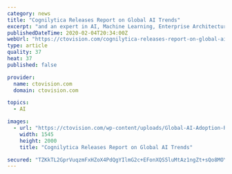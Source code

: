 ```yaml
---
category: news
title: "Cognilytica Releases Report on Global AI Trends"
excerpt: "and an expert in AI, Machine Learning, Enterprise Architecture, venture capital, startup and entrepreneurial ecosystems, and more. Prior to founding Cognilytica, Ron founded and ran ZapThink, an industry analyst firm focused on Service-Oriented Architecture (SOA), Cloud Computing, Web Services, XML, & Enterprise Architecture, which was acquired ..."
publishedDateTime: 2020-02-04T20:34:00Z
webUrl: "https://ctovision.com/cognilytica-releases-report-on-global-ai-trends/"
type: article
quality: 37
heat: 37
published: false

provider:
  name: ctovision.com
  domain: ctovision.com

topics:
  - AI

images:
  - url: "https://ctovision.com/wp-content/uploads/Global-AI-Adoption-Report-Promo.png"
    width: 1545
    height: 2000
    title: "Cognilytica Releases Report on Global AI Trends"

secured: "TZKkTL2GprVuqzmFxHZoX4PdQgYIlmG2c+EFonXQS5luMtAz1ngZt+sQo8MOYiDfBh14KSMj4wx+EsYOxeUba4WvW+WzOxPAbbce/IHMe9iblXOwdW9Itv+TrxTW4lSXRoKBt4Qx3IkjPjwDNj5s5GXE9lzg9QCZDx3GnrSEHwHsyHKSYuYIR8F372GAT4NFTeiCqzG7oXTD5tMsdJWzYCf+BBVcLlt0sMsFoL1NFIqxehP6+V7aBEXtoVpOz41Vb9+hCoKzjVh04y4J7HPDedIYYDSaPAYJs8MfXXzBuOOJQ/9WHDVw/1rnRnycBGrS;lDJTznPx5CBO7biqYTXsww=="
---
```


